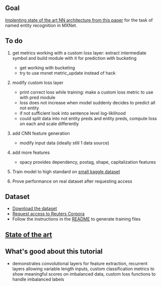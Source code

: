 ## Goal

[Implenting state of the art NN architecture from this paper](https://www.aclweb.org/anthology/Q16-1026) for the task of named entity recognition in MXNet.

## To do

1. get metrics working with a custom loss layer: extract intermediate symbol and build module with it for prediction with bucketing

    - get working with bucketing
    - try to use mxnet metric_update instead of hack

2. modify custom loss layer

    - print correct loss while training: make a custom loss metric to use with pred module
    -  loss does not increase when model suddenly decides to predict all not entity
    - if not sufficient look into sentence level log-liklihood
    - could split data into not entity preds and entity preds, compute loss on each and scale differently

3. add CNN feature generation

    - modify input data (ideally still 1 data source)

4. add more features

    - spacy provides dependency, postag, shape, capitalization features

5. Train model to high standard on [small kaggle dataset](https://www.kaggle.com/abhinavwalia95/entity-annotated-corpus)
6. Prove performance on real dataset after requesting access

## Dataset

- [Download the dataset](https://www.clips.uantwerpen.be/conll2003/ner.tgz)
- [Request access to Reuters Corpora](http://trec.nist.gov/data/reuters/reuters.html)
- Follow the instructions in the [README](https://www.clips.uantwerpen.be/conll2003/ner/000README) to generate training files

## [State of the art](https://aclweb.org/aclwiki/CONLL-2003_(State_of_the_art))


## What's good about this tutorial

- demonstrates convolutional layers for feature extraction, recurrent layers allowing variable length inputs, custom classification metrics to show meaningful scores on imbalanced data, custom loss functions to handle imbalanced labels

